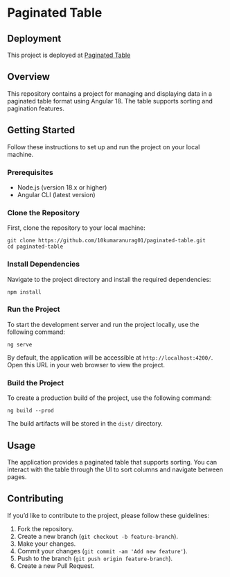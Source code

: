 
# Paginated Table

## Deployment

This project is deployed at [Paginated Table](https://main--paginated-table-assignment.netlify.app/)

## Overview

This repository contains a project for managing and displaying data in a paginated table format using Angular 18. The table supports sorting and pagination features.

## Getting Started

Follow these instructions to set up and run the project on your local machine.

### Prerequisites

- Node.js (version 18.x or higher)
- Angular CLI (latest version)

### Clone the Repository

First, clone the repository to your local machine:

```
git clone https://github.com/10kumaranurag01/paginated-table.git
cd paginated-table
```

### Install Dependencies

Navigate to the project directory and install the required dependencies:

```
npm install
```

### Run the Project

To start the development server and run the project locally, use the following command:

```
ng serve
```

By default, the application will be accessible at `http://localhost:4200/`. Open this URL in your web browser to view the project.

### Build the Project

To create a production build of the project, use the following command:

```
ng build --prod
```

The build artifacts will be stored in the `dist/` directory.

## Usage

The application provides a paginated table that supports sorting. You can interact with the table through the UI to sort columns and navigate between pages.

## Contributing

If you’d like to contribute to the project, please follow these guidelines:

1. Fork the repository.
2. Create a new branch (`git checkout -b feature-branch`).
3. Make your changes.
4. Commit your changes (`git commit -am 'Add new feature'`).
5. Push to the branch (`git push origin feature-branch`).
6. Create a new Pull Request.
